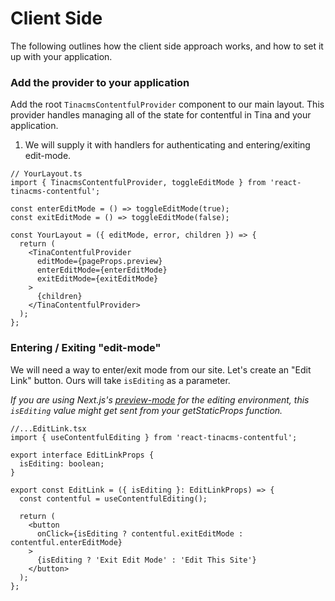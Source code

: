 # Client Side

The following outlines how the client side approach works, and how to set it up with your application.

### Add the provider to your application

Add the root `TinacmsContentfulProvider` component to our main layout. This provider handles managing all of the state for contentful in Tina and your application.

1. We will supply it with handlers for authenticating and entering/exiting edit-mode.

```tsx
// YourLayout.ts
import { TinacmsContentfulProvider, toggleEditMode } from 'react-tinacms-contentful';

const enterEditMode = () => toggleEditMode(true);
const exitEditMode = () => toggleEditMode(false);

const YourLayout = ({ editMode, error, children }) => {
  return (
    <TinaContentfulProvider
      editMode={pageProps.preview}
      enterEditMode={enterEditMode}
      exitEditMode={exitEditMode}
    >
      {children}
    </TinaContentfulProvider>
  );
};
```

### Entering / Exiting "edit-mode"

We will need a way to enter/exit mode from our site. Let's create an "Edit Link" button. Ours will take `isEditing` as a parameter.

_If you are using Next.js's [preview-mode](https://nextjs.org/docs/advanced-features/preview-mode) for the editing environment, this `isEditing` value might get sent from your getStaticProps function._

```tsx
//...EditLink.tsx
import { useContentfulEditing } from 'react-tinacms-contentful';

export interface EditLinkProps {
  isEditing: boolean;
}

export const EditLink = ({ isEditing }: EditLinkProps) => {
  const contentful = useContentfulEditing();

  return (
    <button
      onClick={isEditing ? contentful.exitEditMode : contentful.enterEditMode}
    >
      {isEditing ? 'Exit Edit Mode' : 'Edit This Site'}
    </button>
  );
};
```